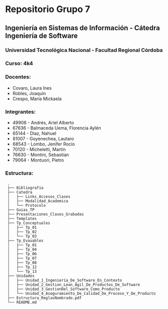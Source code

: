 # Repositorio Grupo 7
## Ingeniería en Sistemas de Información - Cátedra Ingeniería de Software
### Universidad Tecnológica Nacional - Facultad Regional Córdoba
### Curso: 4k4

### Docentes:
* Covaro, Laura Ines
* Robles, Joaquín
* Crespo, María Mickaela

### Integrantes:
* 49908 - Andrés, Ariel Alberto
* 67636 - Balmaceda Uema, Florencia Aylén
* 65144 - Diaz, Nahuel
* 81007 - Goyenechea, Lautaro
* 68543 - Lombo, Jenifer Rocío
* 70120 - Micheletti, Martín
* 76630 - Montini, Sebastian
* 79064 - Montuori, Pietro

### Estructura:
     .    
     ├── Bibliografia                   
     ├── Catedra
     │   ├── Links_Accesos_Clases
     │   ├── Modalidad_Academica
     │   └── Protocolo 
     ├── Guias_TP                     
     ├── Presentaciones_Clases_Grabadas                    
     ├── Templates
     ├── Tp_Conceptuales
     │   ├── Tp_01
     │   ├── Tp_02
     │   └── Tp_03 
     ├── Tp_Evauables
     │   ├── Tp_01
     │   ├── Tp_04
     │   ├── Tp_06
     │   ├── Tp_07
     │   ├── Tp_08
     │   ├── Tp_12
     │   └── Tp_13
     ├── Unidades
     │   ├── Unidad_1_Ingeniería_De_Software_En_Contexto
     │   ├── Unidad_2_Gestion_Lean_Ágil_De_Productos_De_Software
     │   ├── Unidad_3_GestionDel_Software_Como_Producto
     │   └── Unidad_4_Aseguramiento_De_Calidad_De_Proceso_Y_De_Producto
     ├── Estructura_ReglasNombrado.pdf
     └── README.md
    
